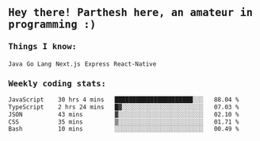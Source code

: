 <samp>
    <h2>Hey there! Parthesh here, an amateur in programming :)</h2>
    <h3>Things I know: </h3>
    <code>Java</code> <code>Go Lang</code> <code>Next.js</code> <code>Express</code> <code>React-Native</code>
    <h3>Weekly coding stats:</h3>
<!--START_SECTION:waka-->

```txt
JavaScript    30 hrs 4 mins   ██████████████████████░░░   88.04 %
TypeScript    2 hrs 24 mins   █▓░░░░░░░░░░░░░░░░░░░░░░░   07.03 %
JSON          43 mins         ▓░░░░░░░░░░░░░░░░░░░░░░░░   02.10 %
CSS           35 mins         ▒░░░░░░░░░░░░░░░░░░░░░░░░   01.71 %
Bash          10 mins         ░░░░░░░░░░░░░░░░░░░░░░░░░   00.49 %
```

<!--END_SECTION:waka-->
</samp>
